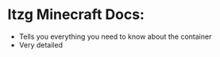 # Itzg Minecraft Docs:

- Tells you everything you need to know about the container
- Very detailed
